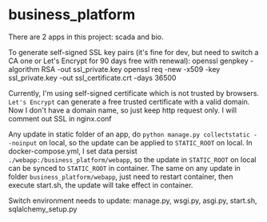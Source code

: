 # business_platform


There are 2 apps in this project: scada and bio.


To generate self-signed SSL key pairs (it's fine for dev, but need to switch a CA one or Let's Encrypt for 90 days free with renewal):
openssl genpkey -algorithm RSA -out ssl_private.key
openssl req -new -x509 -key ssl_private.key -out ssl_certificate.crt -days 36500

Currently, I'm using self-signed certificate which is not trusted by browsers. `Let's Encrypt` can generate a free trusted certificate with a valid domain. 
Now I don't have a domain name, so just keep http request only. I will comment out SSL in nginx.conf


Any update in static folder of an app, do `python manage.py collectstatic --noinput` on local, so the update can be applied to `STATIC_ROOT` on local.
In docker-compose.yml, I set data persist `./webapp:/business_platform/webapp`, so the update in `STATIC_ROOT` on local can be synced to `STATIC_ROOT` in container.
The same on any update in folder `business_platform/webapp`, just need to restart container, then execute start.sh, the update will take effect in container.


Switch environment needs to update:
manage.py, wsgi.py, asgi.py, start.sh, sqlalchemy_setup.py


